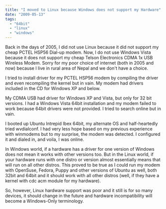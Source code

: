 ```yaml
---
title: "I moved to Linux because Windows does not support my Hardware"
date: "2009-05-13"
tags: 
  - "64bit"
  - "linux"
  - "windows"
---
```


Back in the days of 2005, I did not use Linux because it did not support my cheap PCTEL HSP56 Dial-up modem. Now, I do not use Windows Vista because it does not support my cheap Telson Electronics CDMA 1x USB Wireless Modem. Sorry for my poor choice of internet (both in 2005 and now) because I live in rural area of Nepal and we don't have a choice.

I tried to install driver for my PCTEL HSP56 modem by compiling the driver and even recompiling the kernel but in vain. My modem had drivers included in the CD for Windows XP and below.

My CDMA USB had driver for Windows XP and Vista, but only for 32 bit versions. I had a Windows Vista 64bit installation and my modem failed to work because 64bit drivers were not provided. I tried to search online but in vain.

I booted up Ubuntu Intrepid Ibex 64bit, my alternate OS and half-heartedly tried wvdialconf. I had very less hope based on my previous experience with winmodems but to my surprise, the modem was detected. I configured it and dialed in, and voila, I was online.

In Windows world, if a hardware has a driver for one version of Windows does not mean it works with other versions too. But in the Linux world, if your hardware runs with one distro or version almost essentially means that will run on all other distros. This proved to be true as I could run my modem with OpenSuse, Fedora, Puppy and other versions of Ubuntu as well, both 32bit and 64bit and it should work with all other distros (well, if they have a kernel with cdc acm module for my hardware).

So, however, Linux hardware support was poor and it still is for so many devices, it should change in the future and hardware incompatibility will become a Windows-Only terminology.
